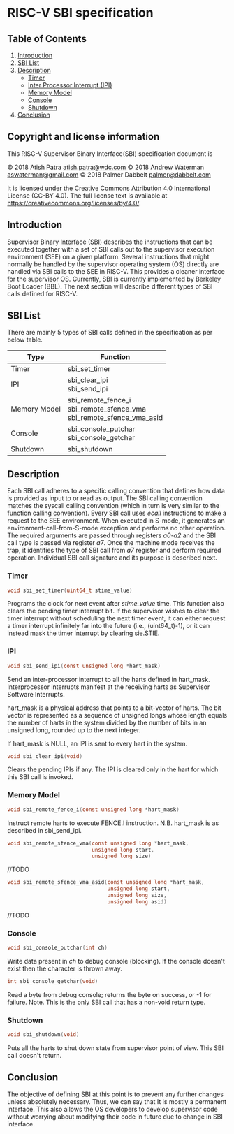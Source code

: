 # RISC-V SBI specification

## Table of Contents
1. [Introduction](#Introduction)
2. [SBI List](#sbi-list)
3. [Description](#Description)
	* [Timer](#Timer)
	* [Inter Processor Interrupt (IPI)](#IPI)
	* [Memory Model](#memory-model)
	* [Console](#Console)
	* [Shutdown](#Shutdown)
4. [Conclusion](#Conclusion)


## Copyright and license information

This RISC-V Supervisor Binary Interface(SBI) specification document is

 &copy; 2018 Atish Patra <atish.patra@wdc.com>
 &copy; 2018 Andrew Waterman <aswaterman@gmail.com>
 &copy; 2018 Palmer Dabbelt <palmer@dabbelt.com>

It is licensed under the Creative Commons Attribution 4.0 International
License (CC-BY 4.0).  The full license text is available at
https://creativecommons.org/licenses/by/4.0/.

## Introduction

Supervisor Binary Interface (SBI) describes the instructions that can be executed
together with a set of SBI calls out to the supervisor execution environment (SEE)
on a given platform. Several instructions that might normally be handled by the
supervisor operating system (OS) directly are handled via SBI calls to the SEE in
RISC-V. This provides a cleaner interface for the supervisor OS. Currently, SBI
is currently implemented by Berkeley Boot Loader (BBL). The next section will
describe different types of SBI calls defined for RISC-V.

## SBI List<a name=sbi-list>
There are mainly 5 types of SBI calls defined in the specification as per below
table.

| Type          | Function          |
| --------------|-------------------|
| Timer         | sbi_set_timer     |
| IPI           | sbi_clear_ipi<br>sbi_send_ipi  |
| Memory Model| sbi_remote_fence_i<br>sbi_remote_sfence_vma<br>sbi_remote_sfence_vma_asid
|	Console				| sbi_console_putchar <br> sbi_console_getchar |
| Shutdown         |	sbi_shutdown |

## Description
Each SBI call adheres to a specific calling convention that defines how data is
provided as input to or read as output. The SBI calling convention matches the
syscall calling convention (which in turn is very similar to the function calling
convention). Every SBI call uses *ecall* instructions to make a request to the SEE
environment. When executed in S-mode, it generates an environment-call-from-S-mode
exception and performs no other operation. The required arguments are passed
through registers *a0-a2* and the SBI call type is passed via register *a7*. Once
the machine mode receives the trap, it identifies the type of SBI call from *a7*
register and perform required operation. Individual SBI call signature and its
purpose is described next.

### Timer
```C
void sbi_set_timer(uint64_t stime_value)
```
Programs the clock for next event after *stime_value* time. This function also
clears the pending timer interrupt bit. If the supervisor wishes to clear the
timer interrupt without scheduling the next timer event, it can either request a
timer interrupt infinitely far into the future (i.e., (uint64_t)-1), or it can
instead mask the timer interrupt by clearing sie.STIE.

### IPI
```C
void sbi_send_ipi(const unsigned long *hart_mask)
```
Send an inter-processor interrupt to all the harts defined in hart_mask.
Interprocessor interrupts manifest at the receiving harts as Supervisor Software
Interrupts.

hart_mask is a physical address that points to a bit-vector of harts. The bit
vector is represented as a sequence of unsigned longs whose length equals the
number of harts in the system divided by the number of bits in an unsigned long,
rounded up to the next integer.

If hart_mask is NULL, an IPI is sent to every hart in the system.

```C
void sbi_clear_ipi(void)
```
Clears the pending IPIs if any. The IPI is cleared only in the hart for which
this SBI call is invoked.

### Memory Model<a name=#memory-model>
```C
void sbi_remote_fence_i(const unsigned long *hart_mask)
```
Instruct remote harts to execute FENCE.I instruction.
N.B. hart_mask is as described in sbi_send_ipi.
```C
void sbi_remote_sfence_vma(const unsigned long *hart_mask,
                           unsigned long start,
                           unsigned long size)
```
//TODO

```C
void sbi_remote_sfence_vma_asid(const unsigned long *hart_mask,
                                unsigned long start,
                                unsigned long size,
                                unsigned long asid)
```
//TODO

### Console
```C
void sbi_console_putchar(int ch)
```
Write data present in *ch* to debug console (blocking). If the console doesn't
exist then the character is thrown away.


```C
int sbi_console_getchar(void)
```
Read a byte from debug console; returns the byte on success, or -1 for failure.
Note. This is the only SBI call that has a non-void return type.

### Shutdown
```C
void sbi_shutdown(void)
```
Puts all the harts to shut down state from supervisor point of view. This SBI
call doesn't return.

## Conclusion
The objective of defining SBI at this point is to prevent any further changes
unless absolutely necessary. Thus, we can say that It is mostly a permanent
interface. This also allows the OS developers to develop supervisor code without
worrying about modifying their code in future due to change in SBI interface.
